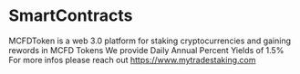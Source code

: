 # SmartContracts
MCFDToken is a web 3.0 platform for staking cryptocurrencies and gaining rewords in MCFD Tokens
We provide Daily Annual Percent Yields of 1.5%
For more infos please reach out https://www.mytradestaking.com
